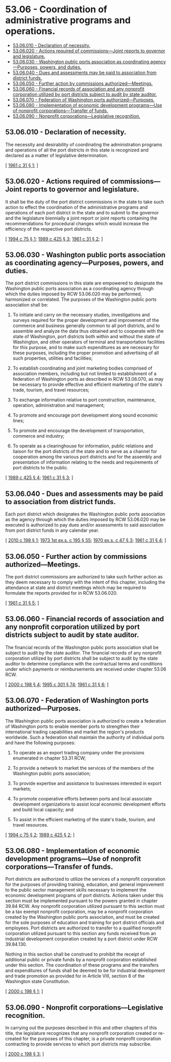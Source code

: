 # 53.06 - Coordination of administrative programs and operations.
* [53.06.010 - Declaration of necessity.](#5306010---declaration-of-necessity)
* [53.06.020 - Actions required of commissions—Joint reports to governor and legislature.](#5306020---actions-required-of-commissionsjoint-reports-to-governor-and-legislature)
* [53.06.030 - Washington public ports association as coordinating agency—Purposes, powers, and duties.](#5306030---washington-public-ports-association-as-coordinating-agencypurposes-powers-and-duties)
* [53.06.040 - Dues and assessments may be paid to association from district funds.](#5306040---dues-and-assessments-may-be-paid-to-association-from-district-funds)
* [53.06.050 - Further action by commissions authorized—Meetings.](#5306050---further-action-by-commissions-authorizedmeetings)
* [53.06.060 - Financial records of association and any nonprofit corporation utilized by port districts subject to audit by state auditor.](#5306060---financial-records-of-association-and-any-nonprofit-corporation-utilized-by-port-districts-subject-to-audit-by-state-auditor)
* [53.06.070 - Federation of Washington ports authorized—Purposes.](#5306070---federation-of-washington-ports-authorizedpurposes)
* [53.06.080 - Implementation of economic development programs—Use of nonprofit corporations—Transfer of funds.](#5306080---implementation-of-economic-development-programsuse-of-nonprofit-corporationstransfer-of-funds)
* [53.06.090 - Nonprofit corporations—Legislative recognition.](#5306090---nonprofit-corporationslegislative-recognition)
## 53.06.010 - Declaration of necessity.
The necessity and desirability of coordinating the administration programs and operations of all the port districts in this state is recognized and declared as a matter of legislative determination.

\[ [1961 c 31 § 1](http://leg.wa.gov/CodeReviser/documents/sessionlaw/1961c31.pdf?cite=1961%20c%2031%20§%201); \]

## 53.06.020 - Actions required of commissions—Joint reports to governor and legislature.
It shall be the duty of the port district commissions in the state to take such action to effect the coordination of the administrative programs and operations of each port district in the state and to submit to the governor and the legislature biennially a joint report or joint reports containing the recommendations for procedural changes which would increase the efficiency of the respective port districts.

\[ [1994 c 75 § 1](http://lawfilesext.leg.wa.gov/biennium/1993-94/Pdf/Bills/Session%20Laws/House/2188.SL.pdf?cite=1994%20c%2075%20§%201); [1989 c 425 § 3](http://leg.wa.gov/CodeReviser/documents/sessionlaw/1989c425.pdf?cite=1989%20c%20425%20§%203); [1961 c 31 § 2](http://leg.wa.gov/CodeReviser/documents/sessionlaw/1961c31.pdf?cite=1961%20c%2031%20§%202); \]

## 53.06.030 - Washington public ports association as coordinating agency—Purposes, powers, and duties.
The port district commissions in this state are empowered to designate the Washington public ports association as a coordinating agency through which the duties imposed by RCW 53.06.020 may be performed, harmonized or correlated. The purposes of the Washington public ports association shall be:

1. To initiate and carry on the necessary studies, investigations and surveys required for the proper development and improvement of the commerce and business generally common to all port districts, and to assemble and analyze the data thus obtained and to cooperate with the state of Washington, port districts both within and without the state of Washington, and other operators of terminal and transportation facilities for this purpose, and to make such expenditures as are necessary for these purposes, including the proper promotion and advertising of all such properties, utilities and facilities;

2. To establish coordinating and joint marketing bodies comprised of association members, including but not limited to establishment of a federation of Washington ports as described in RCW 53.06.070, as may be necessary to provide effective and efficient marketing of the state's trade, tourism, and travel resources;

3. To exchange information relative to port construction, maintenance, operation, administration and management;

4. To promote and encourage port development along sound economic lines;

5. To promote and encourage the development of transportation, commerce and industry;

6. To operate as a clearinghouse for information, public relations and liaison for the port districts of the state and to serve as a channel for cooperation among the various port districts and for the assembly and presentation of information relating to the needs and requirements of port districts to the public.

\[ [1989 c 425 § 4](http://leg.wa.gov/CodeReviser/documents/sessionlaw/1989c425.pdf?cite=1989%20c%20425%20§%204); [1961 c 31 § 3](http://leg.wa.gov/CodeReviser/documents/sessionlaw/1961c31.pdf?cite=1961%20c%2031%20§%203); \]

## 53.06.040 - Dues and assessments may be paid to association from district funds.
Each port district which designates the Washington public ports association as the agency through which the duties imposed by RCW 53.06.020 may be executed is authorized to pay dues and/or assessments to said association from port district funds in any calendar year.

\[ [2010 c 198 § 1](http://lawfilesext.leg.wa.gov/biennium/2009-10/Pdf/Bills/Session%20Laws/House/2748.SL.pdf?cite=2010%20c%20198%20§%201); [1973 1st ex.s. c 195 § 55](http://leg.wa.gov/CodeReviser/documents/sessionlaw/1973ex1c195.pdf?cite=1973%201st%20ex.s.%20c%20195%20§%2055); [1970 ex.s. c 47 § 3](http://leg.wa.gov/CodeReviser/documents/sessionlaw/1970ex1c47.pdf?cite=1970%20ex.s.%20c%2047%20§%203); [1961 c 31 § 4](http://leg.wa.gov/CodeReviser/documents/sessionlaw/1961c31.pdf?cite=1961%20c%2031%20§%204); \]

## 53.06.050 - Further action by commissions authorized—Meetings.
The port district commissions are authorized to take such further action as they deem necessary to comply with the intent of this chapter, including the attendance at state and district meetings which may be required to formulate the reports provided for in RCW 53.06.020.

\[ [1961 c 31 § 5](http://leg.wa.gov/CodeReviser/documents/sessionlaw/1961c31.pdf?cite=1961%20c%2031%20§%205); \]

## 53.06.060 - Financial records of association and any nonprofit corporation utilized by port districts subject to audit by state auditor.
The financial records of the Washington public ports association shall be subject to audit by the state auditor. The financial records of any nonprofit corporation utilized by port districts shall be subject to audit by the state auditor to determine compliance with the contractual terms and conditions under which payments or reimbursements are received under chapter 53.06 RCW.

\[ [2000 c 198 § 4](http://lawfilesext.leg.wa.gov/biennium/1999-00/Pdf/Bills/Session%20Laws/House/2599-S.SL.pdf?cite=2000%20c%20198%20§%204); [1995 c 301 § 74](http://lawfilesext.leg.wa.gov/biennium/1995-96/Pdf/Bills/Session%20Laws/House/1889.SL.pdf?cite=1995%20c%20301%20§%2074); [1961 c 31 § 6](http://leg.wa.gov/CodeReviser/documents/sessionlaw/1961c31.pdf?cite=1961%20c%2031%20§%206); \]

## 53.06.070 - Federation of Washington ports authorized—Purposes.
The Washington public ports association is authorized to create a federation of Washington ports to enable member ports to strengthen their international trading capabilities and market the region's products worldwide. Such a federation shall maintain the authority of individual ports and have the following purposes:

1. To operate as an export trading company under the provisions enumerated in chapter 53.31 RCW;

2. To provide a network to market the services of the members of the Washington public ports association;

3. To provide expertise and assistance to businesses interested in export markets;

4. To promote cooperative efforts between ports and local associate development organizations to assist local economic development efforts and build local capacity; and

5. To assist in the efficient marketing of the state's trade, tourism, and travel resources.

\[ [1994 c 75 § 2](http://lawfilesext.leg.wa.gov/biennium/1993-94/Pdf/Bills/Session%20Laws/House/2188.SL.pdf?cite=1994%20c%2075%20§%202); [1989 c 425 § 2](http://leg.wa.gov/CodeReviser/documents/sessionlaw/1989c425.pdf?cite=1989%20c%20425%20§%202); \]

## 53.06.080 - Implementation of economic development programs—Use of nonprofit corporations—Transfer of funds.
Port districts are authorized to utilize the services of a nonprofit corporation for the purposes of providing training, education, and general improvement to the public sector management skills necessary to implement the economic development programs of port districts. Actions taken under this section must be implemented pursuant to the powers granted in chapter 39.84 RCW. Any nonprofit corporation utilized pursuant to this section must be a tax exempt nonprofit corporation, may be a nonprofit corporation created by the Washington public ports association, and must be created for the sole purposes of education and training for port district officials and employees. Port districts are authorized to transfer to a qualified nonprofit corporation utilized pursuant to this section any funds received from an industrial development corporation created by a port district under RCW 39.84.130.

Nothing in this section shall be construed to prohibit the receipt of additional public or private funds by a nonprofit corporation established under this section. The coordination of these programs and the transfers and expenditures of funds shall be deemed to be for industrial development and trade promotion as provided for in Article VIII, section 8 of the Washington state Constitution.

\[ [2000 c 198 § 1](http://lawfilesext.leg.wa.gov/biennium/1999-00/Pdf/Bills/Session%20Laws/House/2599-S.SL.pdf?cite=2000%20c%20198%20§%201); \]

## 53.06.090 - Nonprofit corporations—Legislative recognition.
In carrying out the purposes described in this and other chapters of this title, the legislature recognizes that any nonprofit corporation created or re-created for the purposes of this chapter, is a private nonprofit corporation contracting to provide services to which port districts may subscribe.

\[ [2000 c 198 § 3](http://lawfilesext.leg.wa.gov/biennium/1999-00/Pdf/Bills/Session%20Laws/House/2599-S.SL.pdf?cite=2000%20c%20198%20§%203); \]

